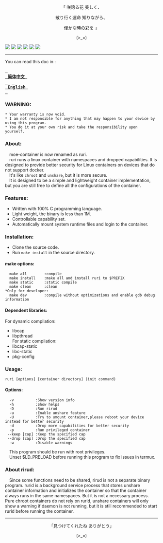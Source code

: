 <p align="center">「 咲誇る花 美しく、</p>    
<p align="center">散り行く運命 知りながら、</p>    
<p align="center">僅かな時の彩を 」</p>    
<p align="center">(>_×)</p>         

![](https://img.shields.io/github/stars/Nya-moe/ruri?style=for-the-badge&color=fee4d0&logo=instatus&logoColor=fee4d0)
![](https://img.shields.io/github/forks/Nya-moe/ruri?style=for-the-badge&color=fee4d0&logo=git&logoColor=fee4d0)
![](https://img.shields.io/github/license/Nya-moe/ruri?style=for-the-badge&color=fee4d0&logo=apache&logoColor=fee4d0)
![](https://img.shields.io/github/repo-size/Nya-moe/ruri?style=for-the-badge&color=fee4d0&logo=files&logoColor=fee4d0)
![](https://img.shields.io/github/last-commit/Nya-moe/ruri?style=for-the-badge&color=fee4d0&logo=codeigniter&logoColor=fee4d0)
![](https://img.shields.io/badge/language-c-green?style=for-the-badge&color=fee4d0&logo=sharp&logoColor=fee4d0)

-----------------     
You can read this doc in :

**[<kbd> <br> 简体中文 <br> </kbd>](https://github.com/Nya-moe/ruri/blob/main/README-zh.md)**&emsp;**[<kbd> <br> English <br> </kbd>](https://github.com/Nya-moe/ruri/blob/main/README.md)**

### WARNING:      
```
* Your warranty is now void.
* I am not responsible for anything that may happen to your device by using this program.
* You do it at your own risk and take the responsibility upon yourself.
```
### About:      
&emsp;moe-container is now renamed as ruri.    
&emsp;ruri runs a linux container with namespaces and dropped capabilities. It is designed to provide better security for Linux containers on devices that do not support docker.       
&emsp;It's like `chroot` and `unshare`, but it is more secure.       
&emsp;It is designed to be a simple and lightweight container implementation, but you are still free to define all the configurations of the container.      
### Features:
- Written with 100% C programming language.          
- Light weight, the binary is less than 1M.             
- Controllable capability set.           
- Automatically mount system runtime files and login to the container.        
### Installation:
- Clone the source code.          
- Run `make install` in the source directory.      
#### make options:
```text
  make all        :compile
  make install    :make all and install ruri to $PREFIX
  make static     :static compile
  make clean      :clean
*Only for developer:
  make dev        :compile without optimizations and enable gdb debug information     
```
#### Dependent libraries:
For dynamic compilation:         
- libcap       
- libpthread      
For static compilation:         
- libcap-static
- libc-static         
- pkg-config
### Usage:    
```text
ruri [options] [container directory] (init command)
```
#### Options:
```text
  -v          :Show version info
  -h          :Show helps
  -D          :Run rirud
  -u          :Enable unshare feature
  -U          :Try to umount container,please reboot your device instead for better security
  -d          :Drop more capabilities for better security
  -p          :Run privileged container
 --keep [cap] :Keep the specified cap
 --drop [cap] :Drop the specified cap
  -w          :Disable warnings
```
&emsp;This program should be run with root privileges.        
&emsp;Unset $LD_PRELOAD before running this program to fix issues in termux.         
### About rirud:         
&emsp;Since some functions need to be shared, rirud is not a separate binary program. rurid is a background service process that stores unshare container information and initializes the container so that the container always runs in the same namespaces. But it is not a necessary process. Pure chroot containers do not rely on rurid, unshare containers will only show a warning if daemon is not running, but it is still recommended to start rurid before running the container.        

--------
<p align="center">「見つけてくれたね ありがとう」</p>
<p align="center">(>_×)</p>

